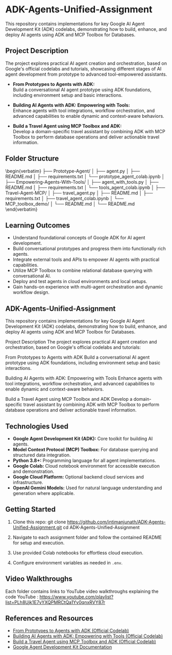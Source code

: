 # ADK-Agents-Unified-Assignment

This repository contains implementations for key Google AI Agent Development Kit (ADK) codelabs, demonstrating how to build, enhance, and deploy AI agents using ADK and MCP Toolbox for Databases.

## Project Description

The project explores practical AI agent creation and orchestration, based on Google's official codelabs and tutorials, showcasing different stages of AI agent development from prototype to advanced tool-empowered assistants.

- **From Prototypes to Agents with ADK:**  
  Build a conversational AI agent prototype using ADK foundations, including environment setup and basic interactions.

- **Building AI Agents with ADK: Empowering with Tools:**  
  Enhance agents with tool integrations, workflow orchestration, and advanced capabilities to enable dynamic and context-aware behaviors.

- **Build a Travel Agent using MCP Toolbox and ADK:**  
  Develop a domain-specific travel assistant by combining ADK with MCP Toolbox to perform database operations and deliver actionable travel information.


## Folder Structure

\begin{verbatim}
├── Prototype-Agent/
│   ├── agent.py
│   ├── README.md
│   ├── requirements.txt
│   └── prototype_agent_colab.ipynb
│
├── Empowering-Agents-With-Tools/
│   ├── agent_with_tools.py
│   ├── README.md
│   ├── requirements.txt
│   └── tools_agent_colab.ipynb
│
├── Travel-Agent-MCP/
│   ├── travel_agent.py
│   ├── README.md
│   ├── requirements.txt
│   ├── travel_agent_colab.ipynb
│   └── MCP_toolbox_demo/
│       └── README.md
│
└── README.md
\end{verbatim}




## Learning Outcomes

- Understand foundational concepts of Google ADK for AI agent development.  
- Build conversational prototypes and progress them into functionally rich agents.  
- Integrate external tools and APIs to empower AI agents with practical capabilities.  
- Utilize MCP Toolbox to combine relational database querying with conversational AI.  
- Deploy and test agents in cloud environments and local setups.  
- Gain hands-on experience with multi-agent orchestration and dynamic workflow design.

## ADK-Agents-Unified-Assignment
This repository contains implementations for key Google AI Agent Development Kit (ADK) codelabs, demonstrating how to build, enhance, and deploy AI agents using ADK and MCP Toolbox for Databases.

Project Description
The project explores practical AI agent creation and orchestration, based on Google's official codelabs and tutorials:

From Prototypes to Agents with ADK
Build a conversational AI agent prototype using ADK foundations, including environment setup and basic interactions.

Building AI Agents with ADK: Empowering with Tools
Enhance agents with tool integrations, workflow orchestration, and advanced capabilities to enable dynamic and context-aware behaviors.

Build a Travel Agent using MCP Toolbox and ADK
Develop a domain-specific travel assistant by combining ADK with MCP Toolbox to perform database operations and deliver actionable travel information.

## Technologies Used

- **Google Agent Development Kit (ADK):** Core toolkit for building AI agents.  
- **Model Context Protocol (MCP) Toolbox:** For database querying and structured data integration.  
- **Python 3.8+:** Programming language for all agent implementations.  
- **Google Colab:** Cloud notebook environment for accessible execution and demonstration.  
- **Google Cloud Platform:** Optional backend cloud services and infrastructure.  
- **OpenAI Gemini Models:** Used for natural language understanding and generation where applicable.

## Getting Started

1. Clone this repo:  git clone https://github.com/intimanjunath/ADK-Agents-Unified-Assignment.git
cd ADK-Agents-Unified-Assignment


2. Navigate to each assignment folder and follow the contained README for setup and execution.

3. Use provided Colab notebooks for effortless cloud execution.

4. Configure environment variables as needed in `.env`.

## Video Walkthroughs

Each folder contains links to YouTube video walkthroughs explaining the code YouTube : https://www.youtube.com/playlist?list=PLh8Ujk1E7vYXQPMRCtQa1Yv0qnxRVY87r

## References and Resources

- [From Prototypes to Agents with ADK (Official Codelab)](https://share.google/SedY3WmkMRCEkJrrA)  
- [Building AI Agents with ADK: Empowering with Tools (Official Codelab)](https://share.google/2PaSC2sdeHuNqENjq)  
- [Build a Travel Agent using MCP Toolbox and ADK (Official Codelab)](https://share.google/aTibSpbyEDvVPhIqD)  
- [Google Agent Development Kit Documentation](https://google.github.io/adk-docs/)

